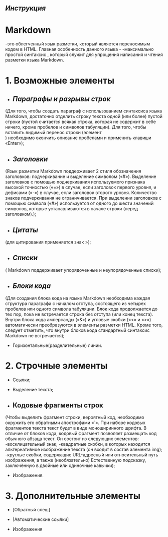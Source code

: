 ## *Инструкция*

# **Markdown**
 -это облегченный язык разметки, который является переносимым кодом в HTML. Главная особенность данного языка - -максимально простой синтаксис , который служит для упрощения написания и чтения разметки языка Markdown.

# 1. **Возможные элементы** 

* ## *Параграфы и разрывы строк* 
(Для того, чтобы создать параграф с использованием синтаксиса языка Markdown, достаточно отделить строку текста одной (или более) пустой строки (пустой считается всякая строка, которая не содержит в себе ничего, кроме пробелов и символов табуляции). Для того, чтобы вставить видимый перенос строки (элемент <br/>) необходимо окончить описание пробелами и применить клавиши «Enter»);

* ## *Заголовки* 
(Язык разметки Markdown поддерживает 2 стиля обозначения заголовков: подчеркивание и выделение символом («#»). Выделение заголовков с помощью подчеркивания используемого признака высокой точностью («=») в случае, если заголовок первого уровня, и дефисами («-») в случае, если заголовок второго уровня. Количество знаков подчеркивания не ограничивается. При выделении заголовков с помощью символа («#») используется от одного до шести значений символов, которые устанавливаются в начале строки (перед заголовком).);

* ## *Цитаты*
(для цитирования применяется знак >);

* ## *Списки*
( Markdown поддерживает упорядоченные и неупорядоченные списки);

* ## *Блоки кода*
(Для создания блока кода на языке Markdown необходима каждая структура параграфа с началом отступа, состоящего из четырех пробелов или одного символа табуляции. Блок кода продолжается до тех пор, пока не встречается строка без отступа (или конец текста). Внутри блока кода амперсанды («&») и угловые скобки («<» и «>») автоматически преобразуются в элементы разметки HTML. Кроме того, следует отметить, что внутри блоков кода стандартный синтаксис Markdown не встречается);

* Горизонтальные(разделительные) линии.

# 2. Строчные элементы

* Ссылки;

* Выделение текста;

* ## Кодовые фрагменты строк 
(Чтобы выделить фрагмент строки, вероятный код, необходимо окружить его обратными апострофами «`». При наборе кодовых фрагментов текста текст будет в виде моноширинного шрифта. В отличие от блоков кода, кодовый фрагмент позволяет размещать код обычного абзаца текст. Он состоит из следующих элементов:
-восклицательный знак;
-квадратные скобки, в которых находится альтернативное изображение текста (он входит в состав элемента img);
-круглые скобки, содержащие URL-адресный или относительный путь изображения, а также (необязательно) Естественную подсказку, заключённую в двойные или одиночные кавычки); 

* Изображения.

# 3. Дополнительные элементы

* [Обратный слеш]

* [Автоматические ссылки]

* Изображения